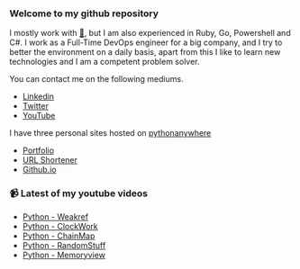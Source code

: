 ### Welcome to my github repository

I mostly work with [:snake:](https://www.python.org/), but I am also experienced in Ruby, Go, Powershell and C#. I work as a Full-Time DevOps engineer for a big company, and I try to better the environment on a daily basis, apart from this I like to learn new technologies and I am a competent problem solver.

You can contact me on the following mediums.
- [Linkedin](https://www.linkedin.com/in/r3ap3rpy)
- [Twitter](https://twitter.com/r3ap3rpy)
- [YouTube](https://www.youtube.com/channel/UC1qkMXH8d2I9DDAtBSeEHqg)

I have three personal sites hosted on [pythonanywhere](https://www.pythonanywhere.com/)
- [Portfolio](http://r3ap3rpy.pythonanywhere.com/)
- [URL Shortener](http://shortenpy.pythonanywhere.com/)
- [Github.io](https://r3ap3rpy.github.io/)

### :video_camera: Latest of my youtube videos
<!-- YOUTUBE:START -->
- [Python - Weakref](https://www.youtube.com/watch?v=dRw3FdQTxqs)
- [Python - ClockWork](https://www.youtube.com/watch?v=FL06hQDisnc)
- [Python - ChainMap](https://www.youtube.com/watch?v=3uuXRAf-NOE)
- [Python - RandomStuff](https://www.youtube.com/watch?v=9V7EnSCh4-w)
- [Python - Memoryview](https://www.youtube.com/watch?v=GMrt2jFKYjQ)
<!-- YOUTUBE:END -->

